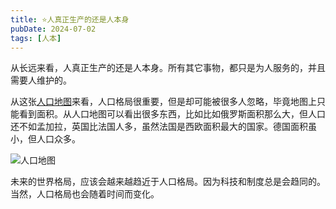 ```yaml
---
title: ⭐️人真正生产的还是人本身
pubDate: 2024-07-02
tags: [人本]
---
```


从长远来看，人真正生产的还是人本身。所有其它事物，都只是为人服务的，并且需要人维护的。

从这张[人口地图]来看，人口格局很重要，但是却可能被很多人忽略，毕竟地图上只能看到面积。从人口地图可以看出很多东西，比如比如俄罗斯面积那么大，但人口还不如孟加拉，英国比法国人多，虽然法国是西欧面积最大的国家。德国面积虽小，但人口众多。

![人口地图](/images/Population-cartogram_World_8192.png)

未来的世界格局，应该会越来越趋近于人口格局。因为科技和制度总是会趋同的。当然，人口格局也会随着时间而变化。

[人口地图]: https://ourworldindata.org/world-population-cartogram

